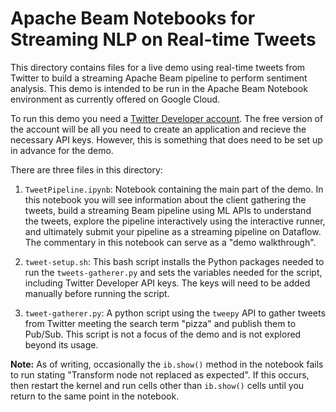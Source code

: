 # Apache Beam Notebooks for Streaming NLP on Real-time Tweets

This directory contains files for a live demo using real-time tweets from Twitter to build a streaming Apache Beam pipeline to perform sentiment analysis. This demo is intended to be run in the Apache Beam Notebook environment as currently offered on Google Cloud.

To run this demo you need a [Twitter Developer account](https://developer.twitter.com/). The free version of the account will be all you need to create an application and recieve the necessary API keys. However, this is something that does need to be set up in advance for the demo. 

There are three files in this directory:

1. `TweetPipeline.ipynb`: Notebook containing the main part of the demo. In this notebook you will see information about the client gathering the tweets, build a streaming Beam pipeline using ML APIs to understand the tweets, explore the pipeline interactively using the interactive runner, and ultimately submit your pipeline as a streaming pipeline on Dataflow. The commentary in this notebook can serve as a "demo walkthrough".

2. `tweet-setup.sh`: This bash script installs the Python packages needed to run the `tweets-gatherer.py` and sets the variables needed for the script, including Twitter Developer API keys. The keys will need to be added manually before running the script.

3. `tweet-gatherer.py`: A python script using the `tweepy` API to gather tweets from Twitter meeting the search term "pizza" and publish them to Pub/Sub. This script is not a focus of the demo and is not explored beyond its usage.

**Note:** As of writing, occasionally the `ib.show()` method in the notebook fails to run stating "Transform node not replaced as expected". If this occurs, then restart the kernel and run cells other than `ib.show()` cells until you return to the same point in the notebook.